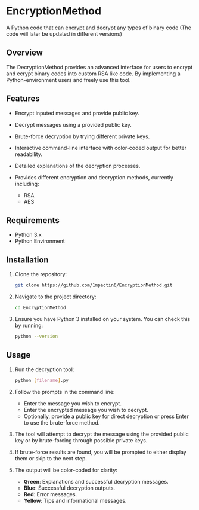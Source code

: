 # EncryptionMethod
 A Python code that can encrypt and decrypt any types of binary code (The code will later be updated in different versions)

## Overview

The DecryptionMethod provides an advanced interface for users to encrypt and ecrypt binary codes into custom RSA like code. By implementing a Python-environment users and freely use this tool.

## Features

- Encrypt inputed messages and provide public key.
- Decrypt messages using a provided public key.
- Brute-force decryption by trying different private keys.
- Interactive command-line interface with color-coded output for better readability.
- Detailed explanations of the decryption processes.

- Provides different encryption and decryption methods, currently including:
  - RSA
  - AES

## Requirements

- Python 3.x
- Python Environment

## Installation

1. Clone the repository:

   ```bash
   git clone https://github.com/1mpactin6/EncryptionMethod.git
   ```

2. Navigate to the project directory:

   ```bash
   cd EncryptionMethod
   ```

3. Ensure you have Python 3 installed on your system. You can check this by running:

   ```bash
   python --version
   ```

## Usage

1. Run the decryption tool:

   ```bash
   python [filename].py
   ```

2. Follow the prompts in the command line:

   - Enter the message you wish to encrypt.
   - Enter the encrypted message you wish to decrypt.
   - Optionally, provide a public key for direct decryption or press Enter to use the brute-force method.

4. The tool will attempt to decrypt the message using the provided public key or by brute-forcing through possible private keys.

5. If brute-force results are found, you will be prompted to either display them or skip to the next step.

6. The output will be color-coded for clarity:
   - **Green**: Explanations and successful decryption messages.
   - **Blue**: Successful decryption outputs.
   - **Red**: Error messages.
   - **Yellow**: Tips and informational messages.
